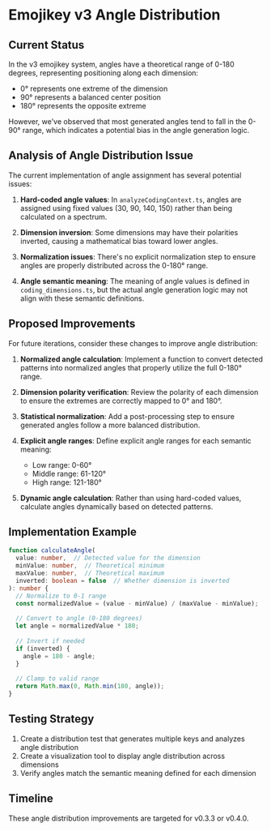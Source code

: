 # Emojikey v3 Angle Distribution

## Current Status

In the v3 emojikey system, angles have a theoretical range of 0-180 degrees, representing positioning along each dimension:

- 0° represents one extreme of the dimension
- 90° represents a balanced center position
- 180° represents the opposite extreme

However, we've observed that most generated angles tend to fall in the 0-90° range, which indicates a potential bias in the angle generation logic.

## Analysis of Angle Distribution Issue

The current implementation of angle assignment has several potential issues:

1. **Hard-coded angle values**: In `analyzeCodingContext.ts`, angles are assigned using fixed values (30, 90, 140, 150) rather than being calculated on a spectrum.

2. **Dimension inversion**: Some dimensions may have their polarities inverted, causing a mathematical bias toward lower angles.

3. **Normalization issues**: There's no explicit normalization step to ensure angles are properly distributed across the 0-180° range.

4. **Angle semantic meaning**: The meaning of angle values is defined in `coding_dimensions.ts`, but the actual angle generation logic may not align with these semantic definitions.

## Proposed Improvements

For future iterations, consider these changes to improve angle distribution:

1. **Normalized angle calculation**: Implement a function to convert detected patterns into normalized angles that properly utilize the full 0-180° range.

2. **Dimension polarity verification**: Review the polarity of each dimension to ensure the extremes are correctly mapped to 0° and 180°.

3. **Statistical normalization**: Add a post-processing step to ensure generated angles follow a more balanced distribution.

4. **Explicit angle ranges**: Define explicit angle ranges for each semantic meaning:
   - Low range: 0-60°
   - Middle range: 61-120°
   - High range: 121-180°

5. **Dynamic angle calculation**: Rather than using hard-coded values, calculate angles dynamically based on detected patterns.

## Implementation Example

```typescript
function calculateAngle(
  value: number,  // Detected value for the dimension
  minValue: number,  // Theoretical minimum
  maxValue: number,  // Theoretical maximum
  inverted: boolean = false  // Whether dimension is inverted
): number {
  // Normalize to 0-1 range
  const normalizedValue = (value - minValue) / (maxValue - minValue);
  
  // Convert to angle (0-180 degrees)
  let angle = normalizedValue * 180;
  
  // Invert if needed
  if (inverted) {
    angle = 180 - angle;
  }
  
  // Clamp to valid range
  return Math.max(0, Math.min(180, angle));
}
```

## Testing Strategy

1. Create a distribution test that generates multiple keys and analyzes angle distribution
2. Create a visualization tool to display angle distribution across dimensions
3. Verify angles match the semantic meaning defined for each dimension

## Timeline

These angle distribution improvements are targeted for v0.3.3 or v0.4.0.